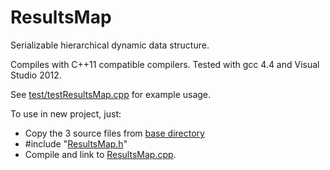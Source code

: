 # ResultsMap

Serializable hierarchical dynamic data structure.  

Compiles with C++11 compatible compilers. Tested with gcc 4.4 and Visual Studio 2012.

See [test/testResultsMap.cpp](test/testResultsMap.cpp) for example usage.

To use in new project, just:
* Copy the 3 source files from [base directory](https://github.com/CodePi/ResultsMap)
* #include "[ResultsMap.h](ResultsMap.h)"
* Compile and link to [ResultsMap.cpp](ResultsMap.cpp).
